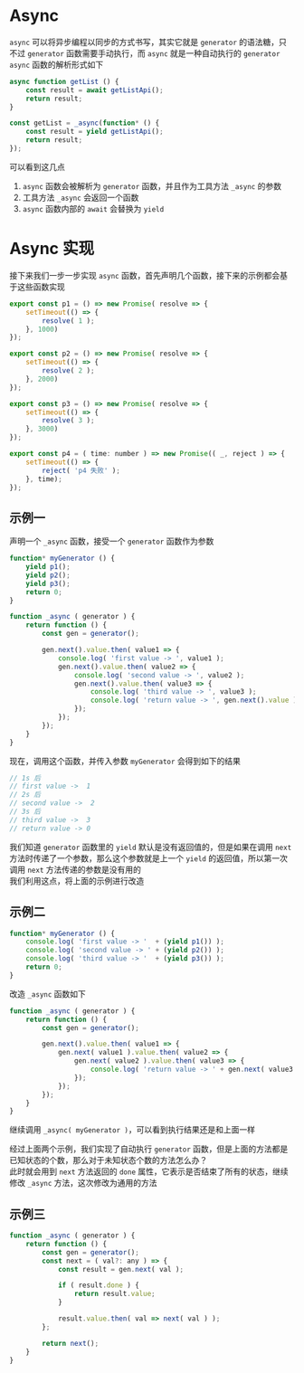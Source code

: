 # Async  
`async` 可以将异步编程以同步的方式书写，其实它就是 `generator` 的语法糖，只不过 `generator` 函数需要手动执行，而 `async` 就是一种自动执行的 `generator`   
`async` 函数的解析形式如下  

```javascript
async function getList () {
    const result = await getListApi();
    return result;
}

const getList = _async(function* () {
    const result = yield getListApi();
    return result;
});  
```  

可以看到这几点  
1. `async` 函数会被解析为 `generator` 函数，并且作为工具方法 `_async` 的参数  
2. 工具方法 `_async` 会返回一个函数
3. `async` 函数内部的 `await` 会替换为 `yield`

# Async 实现  
接下来我们一步一步实现 `async` 函数，首先声明几个函数，接下来的示例都会基于这些函数实现  

```javascript
export const p1 = () => new Promise( resolve => {
    setTimeout(() => {
        resolve( 1 );
    }, 1000)
});

export const p2 = () => new Promise( resolve => {
    setTimeout(() => {
        resolve( 2 );
    }, 2000)
});

export const p3 = () => new Promise( resolve => {
    setTimeout(() => {
        resolve( 3 );
    }, 3000)
});

export const p4 = ( time: number ) => new Promise(( _, reject ) => {
    setTimeout(() => {
        reject( 'p4 失败' );
    }, time);
});
```  

## 示例一  
声明一个 `_async` 函数，接受一个 `generator` 函数作为参数  

```javascript  
function* myGenerator () {
    yield p1();
    yield p2();
    yield p3();
    return 0;
}

function _async ( generator ) {
    return function () {
        const gen = generator();

        gen.next().value.then( value1 => {
            console.log( 'first value -> ', value1 );
            gen.next().value.then( value2 => {
                console.log( 'second value -> ', value2 );
                gen.next().value.then( value3 => {
                    console.log( 'third value -> ', value3 );
                    console.log( 'return value -> ', gen.next().value );
                });
            });
        });
    }
}
```  

现在，调用这个函数，并传入参数 `myGenerator` 会得到如下的结果  
```javascript
// 1s 后
// first value ->  1
// 2s 后
// second value ->  2
// 3s 后
// third value ->  3
// return value -> 0
```  

我们知道 `generator` 函数里的 `yield` 默认是没有返回值的，但是如果在调用 `next` 方法时传递了一个参数，那么这个参数就是上一个 `yield` 的返回值，所以第一次调用 `next` 方法传递的参数是没有用的  
我们利用这点，将上面的示例进行改造  

## 示例二  

```javascript
function* myGenerator () {
    console.log( 'first value -> '  + (yield p1()) );
    console.log( 'second value -> ' + (yield p2()) );
    console.log( 'third value -> '  + (yield p3()) );
    return 0;
}
```  

改造 `_async` 函数如下  

```javascript
function _async ( generator ) {
    return function () {
        const gen = generator();

        gen.next().value.then( value1 => {
            gen.next( value1 ).value.then( value2 => {
                gen.next( value2 ).value.then( value3 => {
                    console.log( 'return value -> ' + gen.next( value3 ).value );
                });
            });
        });
    }
}
```  

继续调用 `_async( myGenerator )`，可以看到执行结果还是和上面一样  

经过上面两个示例，我们实现了自动执行 `generator` 函数，但是上面的方法都是已知状态的个数，那么对于未知状态个数的方法怎么办？  
此时就会用到 `next` 方法返回的 `done` 属性，它表示是否结束了所有的状态，继续修改 `_async` 方法，这次修改为通用的方法  

## 示例三  
```javascript
function _async ( generator ) {
    return function () {
        const gen = generator();
        const next = ( val?: any ) => {
            const result = gen.next( val );

            if ( result.done ) {
                return result.value;
            }

            result.value.then( val => next( val ) );
        };

        return next();
    }
}
```  